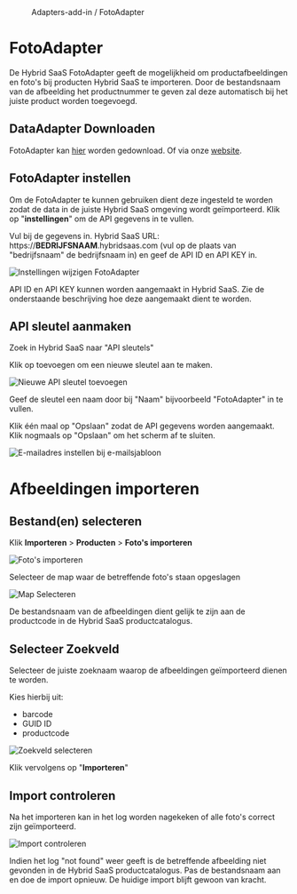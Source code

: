 <properties>
	<page>
		<title>FotoAdapter instellen</title>
	</page>
	<menu>
		<position>Adapters-add-in / FotoAdapter </position> 
		<title>FotoAdapter instellen</title>
	</menu>
</properties>

# FotoAdapter #

De Hybrid SaaS FotoAdapter geeft de mogelijkheid om productafbeeldingen en foto's bij producten Hybrid SaaS te importeren. Door de bestandsnaam van de afbeelding het productnummer te geven zal deze automatisch bij het juiste product worden toegevoegd.
## DataAdapter Downloaden ##

FotoAdapter kan [hier](https://downloadsite.blob.core.windows.net/hybrid-saas-tools/tools.exe) worden gedownload. Of via onze [website](http://hybridsaas.com/support). 

## FotoAdapter instellen ##

Om de FotoAdapter te kunnen gebruiken dient deze ingesteld te worden zodat de data in de juiste Hybrid SaaS omgeving wordt geïmporteerd. Klik op "**instellingen**" om de API gegevens in te vullen.

Vul bij de gegevens in. Hybrid SaaS URL: https://**BEDRIJFSNAAM**.hybridsaas.com (vul op de plaats van "bedrijfsnaam" de bedrijfsnaam in) en geef de API ID en API KEY in.

![Instellingen wijzigen FotoAdapter ](images/API_instellingen.jpg)

<div class="info">
API ID en API KEY kunnen worden aangemaakt in Hybrid SaaS. Zie de onderstaande beschrijving hoe deze aangemaakt dient te worden.
</div>

## API sleutel aanmaken ##

Zoek in Hybrid SaaS naar "API sleutels" 

Klik op toevoegen om een nieuwe sleutel aan te maken. 

![Nieuwe API sleutel toevoegen](images/toevoegen.jpg)

Geef de sleutel een naam door bij "Naam" bijvoorbeeld "FotoAdapter" in te vullen.

Klik één maal op "Opslaan" zodat de API gegevens worden aangemaakt. Klik nogmaals op "Opslaan" om het scherm af te sluiten.

![E-mailadres instellen bij e-mailsjabloon](images/API-gegevens-aanmaken.jpg)


# Afbeeldingen importeren #

## Bestand(en) selecteren ##

Klik **Importeren** > **Producten** > **Foto's importeren**

![Foto's importeren](images/fotos_importeren.jpg)

Selecteer de map waar de betreffende foto's staan opgeslagen

![Map Selecteren](images/map_selecteren.jpg)

<div class="info">
De bestandsnaam van de afbeeldingen dient gelijk te zijn aan de productcode in de Hybrid SaaS productcatalogus.
</div>

## Selecteer Zoekveld ##

Selecteer de juiste zoeknaam waarop de afbeeldingen geïmporteerd dienen te worden. 

Kies hierbij uit:
- barcode
- GUID ID
- productcode

![Zoekveld selecteren](images/zoekveld_selecteren.jpg)

Klik vervolgens op "**Importeren**"

## Import controleren ##

Na het importeren kan in het log worden nagekeken of alle foto's correct zijn geïmporteerd.

![Import controleren](images/import_controleren.jpg)

<div class="info">
Indien het log "not found" weer geeft is de betreffende afbeelding niet gevonden in de Hybrid SaaS productcatalogus. Pas de bestandsnaam aan en doe de import opnieuw. De huidige import blijft gewoon van kracht.
</div>